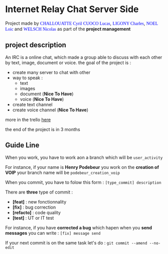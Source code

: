 # Internet Relay Chat Server Side
Project made by
    <span style="color:blue; font-family:Georgia;">CHALLOUATTE Cyril</span>
    <span style="color:blue; font-family:Georgia;">CUOCO Lucas</span>,
    <span style="color:blue; font-family:Georgia;">LIGONY Charles</span>,
    <span style="color:blue; font-family:Georgia;">NOEL Loic</span> and
    <span style="color:blue; font-family:Georgia;">WELSCH Nicolas</span> as part of the <b>project management</b>
## project description
An IRC is a online chat, which made a group able to discuss with each other by text, image, document or voice.
the goal of the project is :
 - create many server to chat with other
 - way to speak : 
    * text
    * images
    * document (**Nice To Have**)
    * voice    (**Nice To Have**)
 - create text channel
 - create voice channel (**Nice To Have**)
 
 more in the trello [here](https://trello.com/b/AjUTBUOB)
 
 the end of the project is in 3 months
 
 ## Guide Line
When you work, you have to work aon a branch which will be `user_activity`
 
For instance, if your name is **Henry Podebeur** you work on the **creation of VOIP** your branch name will be `podebeur_creation_voip`
 
When you commit, you have to folow this form : `[type_commit] description`
 
 There are **three** type of commit :
  - **\[feat]**     : new fonctionnality
  - **\[fix]**      : bug correction
  - **\[refacto]**  : code quality
  - **\[test]**    : UT or IT test
  
 For instance, if you have **corrected a bug** which hapen when you **send messages** you can write : `[fix] message send`
 
 If your next commit is on the same task let's do : `git commit --amend --no-edit`
